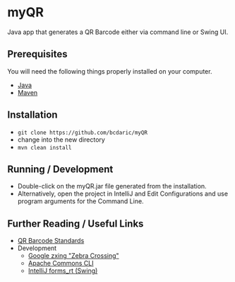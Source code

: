 # myQR
Java app that generates a QR Barcode either via command line or Swing UI.

## Prerequisites

You will need the following things properly installed on your computer.

* [Java](https://www.java.com/en/download/)
* [Maven](https://maven.apache.org/download.cgi)

## Installation

* `git clone https://github.com/bcdaric/myQR`
* change into the new directory
* `mvn clean install`

## Running / Development

* Double-click on the myQR.jar file generated from the installation.
* Alternatively, open the project in IntelliJ and Edit Configurations and use program arguments for the Command Line.

## Further Reading / Useful Links

* [QR Barcode Standards](http://www.qrcode.com/en/about/standards.html)
* Development
  * [Google zxing "Zebra Crossing"](https://github.com/zxing/zxing)
  * [Apache Commons CLI](https://commons.apache.org/proper/commons-cli/)
  * [IntelliJ forms_rt (Swing)](http://mvnrepository.com/artifact/com.intellij/forms_rt)
